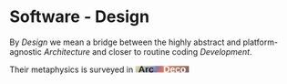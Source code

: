 # Software - Design

By *Design* we mean a bridge between the highly abstract and platform-agnostic *Architecture* and closer to routine coding *Development*.

Their metaphysics is surveyed in [![Arc Deco](../../_rsc/_img/ArcDeco/ArcDeco-bar-12px.jpg)](../../README.md)